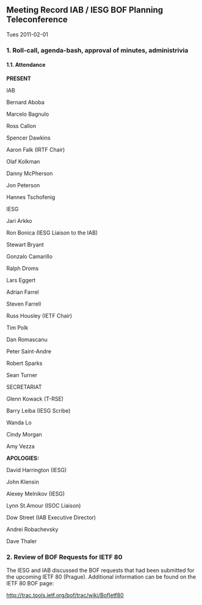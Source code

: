 
Meeting Record
IAB / IESG BOF Planning Teleconference
-----------------------------------------------------


Tues 2011-02-01


### 1. Roll-call, agenda-bash, approval of minutes, administrivia


#### 1.1. Attendance


**PRESENT**  

IAB  

Bernard Aboba  

Marcelo Bagnulo  

Ross Callon  

Spencer Dawkins  

Aaron Falk (IRTF Chair)  

Olaf Kolkman  

Danny McPherson  

Jon Peterson  

Hannes Tschofenig  

IESG  

Jari Arkko  

Ron Bonica (IESG Liaison to the IAB)  

Stewart Bryant  

Gonzalo Camarillo  

Ralph Droms  

Lars Eggert  

Adrian Farrel  

Steven Farrell  

Russ Housley (IETF Chair)  

Tim Polk  

Dan Romascanu  

Peter Saint-Andre  

Robert Sparks  

Sean Turner  

SECRETARIAT  

Glenn Kowack (T-RSE)  

Barry Leiba (IESG Scribe)  

Wanda Lo  

Cindy Morgan  

Amy Vezza  

**APOLOGIES:**  

David Harrington (IESG)  

John Klensin  

Alexey Melnikov (IESG)  

Lynn St.Amour (ISOC Liaison)  

Dow Street (IAB Executive Director)  

Andrei Robachevsky  

Dave Thaler


### 2. Review of BOF Requests for IETF 80


The IESG and IAB discussed the BOF requests that had been submitted for the upcoming IETF 80 (Prague). Additional information can be found on the IETF 80 BOF page:


<http://trac.tools.ietf.org/bof/trac/wiki/BofIetf80>


